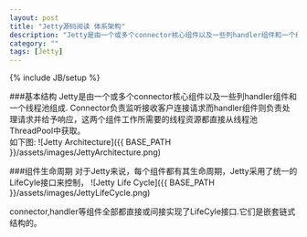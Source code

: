 ```yaml
---
layout: post
title: "Jetty源码阅读 体系架构"
description: "Jetty是由一个或多个connector核心组件以及一些列handler组件和一个线程池组成."
category: ""
tags: [Jetty]
---
```

{% include JB/setup %}

###基本结构
Jetty是由一个或多个connector核心组件以及一些列handler组件和一个线程池组成.
Connector负责监听接收客户连接请求而handler组件则负责处理请求并给予响应，这两个组件工作所需要的线程资源都直接从线程池ThreadPool中获取。    
如下图:
![Jetty Architecture]({{ BASE_PATH }}/assets/images/JettyArchitecture.png)

###组件生命周期
对于Jetty来说，每个组件都有其生命周期，Jetty采用了统一的LifeCyle接口来控制，
![Jetty Life Cycle]({{ BASE_PATH }}/assets/images/JettyLifeCycle.png)

connector,handler等组件全部都直接或间接实现了LifeCyle接口.它们是嵌套链式结构的。

